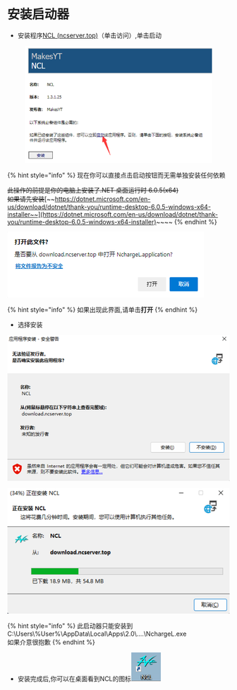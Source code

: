 # 安装启动器

* 安装程序[NCL (ncserver.top)](http://download.ncserver.top:9000/)（单击访问）,单击启动

<figure><img src="../.gitbook/assets/image (1).png" alt=""><figcaption></figcaption></figure>

{% hint style="info" %}
现在你可以直接点击启动按钮而无需单独安装任何依赖

~~此操作的前提是你的电脑上安装了.NET 桌面运行时 6.0.5(x64)~~\
~~如果请先安装~~[~~https://dotnet.microsoft.com/en-us/download/dotnet/thank-you/runtime-desktop-6.0.5-windows-x64-installer~~](https://dotnet.microsoft.com/en-us/download/dotnet/thank-you/runtime-desktop-6.0.5-windows-x64-installer)~~~~
{% endhint %}



![](<../.gitbook/assets/image (5) (1) (1).png>)

{% hint style="info" %}
如果出现此界面,请单击**打开**
{% endhint %}

* 选择安装

![](<../.gitbook/assets/image (6) (1) (1).png>)

![](<../.gitbook/assets/image (4) (1) (1).png>)

{% hint style="info" %}
此启动器只能安装到C:\Users\\%User%\AppData\Local\Apps\2.0\\....\NchargeL.exe\
如果介意很抱歉
{% endhint %}

* 安装完成后,你可以在桌面看到NCL的图标![](<../.gitbook/assets/image (2) (1).png>)
